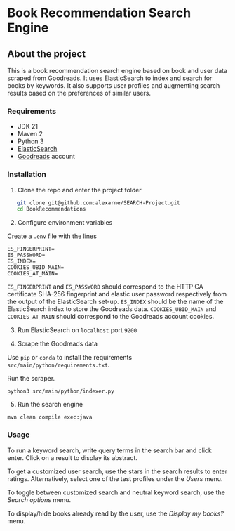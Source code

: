 # Book Recommendation Search Engine

## About the project
This is a book recommendation search engine based on book and user data scraped from Goodreads. It uses ElasticSearch to index and search for books by keywords. It also supports user profiles and augmenting search results based on the preferences of similar users.

### Requirements
- JDK 21
- Maven 2
- Python 3
- [ElasticSearch](https://github.com/elastic/elasticsearch)
- [Goodreads](https://www.goodreads.com) account

### Installation

1. Clone the repo and enter the project folder
```sh
   git clone git@github.com:alexarne/SEARCH-Project.git
   cd BookRecommendations
   ```

2. Configure environment variables

Create a `.env` file with the lines
```shell
ES_FINGERPRINT=
ES_PASSWORD=
ES_INDEX=
COOKIES_UBID_MAIN=
COOKIES_AT_MAIN=
```
`ES_FINGERPRINT` and `ES_PASSWORD` should correspond to the HTTP CA certificate SHA-256 fingerprint and elastic user password respectively from the output of the ElasticSearch set-up. `ES_INDEX` should be the name of the ElasticSearch index to store the Goodreads data. `COOKIES_UBID_MAIN` and `COOKIES_AT_MAIN` should correspond to the Goodreads account cookies.  

3. Run ElasticSearch on `localhost` port `9200`

4. Scrape the Goodreads data

Use `pip` or `conda` to install the requirements `src/main/python/requirements.txt`.

Run the scraper.
```
python3 src/main/python/indexer.py
```

5. Run the search engine

```mvn clean compile exec:java```

### Usage

To run a keyword search, write query terms in the search bar and click enter. Click on a result to display its abstract.

To get a customized user search, use the stars in the search results to enter ratings. Alternatively, select one of the test profiles under the _Users_ menu.

To toggle between customized search and neutral keyword search, use the _Search options_ menu.

To display/hide books already read by the user, use the _Display my books?_ menu.
